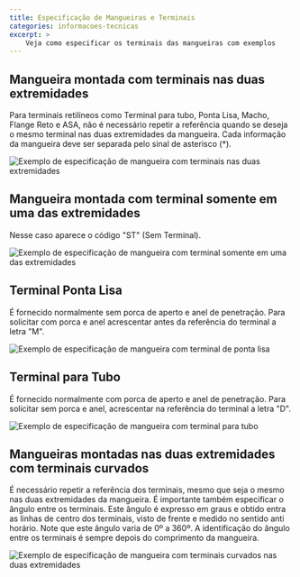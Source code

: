 ```yaml
---
title: Especificação de Mangueiras e Terminais
categories: informacoes-tecnicas
excerpt: >
    Veja como especificar os terminais das mangueiras com exemplos
---
```


## Mangueira montada com terminais nas duas extremidades

Para terminais retilíneos como Terminal para tubo, Ponta Lisa, Macho, Flange Reto e ASA, não é necessário repetir a referência quando se deseja o mesmo terminal nas duas extremidades da mangueira. Cada informação da mangueira deve ser separada pelo sinal de asterisco (*).

<img src="{{ site.baseurl }}/img/posts/especificacao-de-mangueiras-e-terminais (1).gif" alt="Exemplo de especificação de mangueira com terminais nas duas extremidades">

## Mangueira montada com terminal somente em uma das extremidades

Nesse caso aparece o código "ST" (Sem Terminal).

<img src="{{ site.baseurl }}/img/posts/especificacao-de-mangueiras-e-terminais (2).gif" alt="Exemplo de especificação de mangueira com terminal somente em uma das extremidades">

## Terminal Ponta Lisa

É fornecido normalmente sem porca de aperto e anel de penetração. Para solicitar com porca e anel acrescentar antes da referência do terminal a letra "M".

<img src="{{ site.baseurl }}/img/posts/especificacao-de-mangueiras-e-terminais (3).gif" alt="Exemplo de especificação de mangueira com terminal de ponta lisa">

## Terminal para Tubo

É fornecido normalmente com porca de aperto e anel de penetração. Para solicitar sem porca e anel, acrescentar na referência do terminal a letra "D".

<img src="{{ site.baseurl }}/img/posts/especificacao-de-mangueiras-e-terminais (4).gif" alt="Exemplo de especificação de mangueira com terminal para tubo">

## Mangueiras montadas nas duas extremidades com terminais curvados

É necessário repetir a referência dos terminais, mesmo que seja o mesmo nas duas extremidades da mangueira. É importante também especificar o ângulo entre os terminais. Este ângulo é expresso em graus e obtido entra as linhas de centro dos terminais, visto de frente e medido no sentido anti horário. Note que este ângulo varia de 0º a 360º. A identificação do ângulo entre os terminais é sempre depois do comprimento da mangueira. 

<img src="{{ site.baseurl }}/img/posts/especificacao-de-mangueiras-e-terminais (5).gif" alt="Exemplo de especificação de mangueira com terminais curvados nas duas extremidades">
